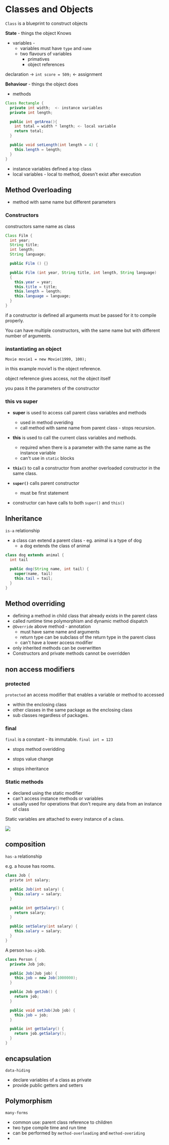 # Classes and Objects


`Class` is a blueprint to construct objects

**State** - things the object Knows

* variables -
  - variables must have `type` and `name`
  - two flavours of variables
    - primatives
    - object references

declaration -> `int score = 509;` <- assignment

**Behaviour** - things the object does

* methods

```java
Class Rectangle {
  private int width;  <- instance variables
  private int length;

  public int getArea(){
    int total = width * length; <- local variable
    return total;
  }

  public void setLength(int length = 4) {
    this.length = length;
  }
}
```

- instance variables defined a top class
- local variables - local to method, doesn't exist after execution

## Method Overloading

* method with same name but different parameters

### Constructors

constructors same name as class

```java
Class Film {
  int year;
  String title;
  int length;
  String language;

  public Film () {}

  public Film (int year, String title, int length, String language)
  {
    this.year = year;
    this.title = title;
    this.length = length;
    this.language = language;
  }
}
```

if a constructor is defined all arguments must be passed for it to compile properly.

You can have multiple constructors, with the same name but with different number of arguments. 

<!-- constructor chaining is where you have overloaded constructors  -->
### instantiating an object

  `Movie movie1 = new Movie(1999, 100);`

  in this example movie1 is the object reference.

  object reference gives access, not the object itself

  you pass it the parameters of the constructor


### this vs super

* **super** is used to access call parent class variables and methods
  * used in method overiding 
  * call method with same name from parent class - stops recursion. 

* **this** is used to call the current class variables and methods. 
  * required when there is a parameter with the same name as the instance variable
  * can't use in `static` blocks

* **`this()`** to call a constructor from another overloaded constructor in the same class. 
* **`super()`** calls parent constructor
  * must be first statement
* constructor can have calls to both `super()` and `this()`

## Inheritance 

`is-a` relationship

- a class can extend a parent class - eg. animal is a type of dog 
  - a dog extends the class of animal

```java
class dog extends animal {
  int tail 

  public dog(String name, int tail) {
    super(name, tail)
    this.tail = tail;
  }
}
```
## Method overriding 

* defining a method in child class that already exists in the parent class 
* called runtime time polymorphism and dynamic method dispatch
* `@Override` above method - annotation 
  * must have same name and arguments
  * return type can be subclass of the return type in the parent class
  * can't have a lower access modifier
* only inherited methods can be overwritten
* Constructors and private methods cannot be overridden

## non access modifiers

### protected

`protected` an access modifier that enables a variable or method to accessed 
* within the enclosing class
* other classes in the same package as the enclosing class
* sub classes regardless of packages. 

### final 

 `final` is a constant - its immutable.
  `final int = 123`

  - stops method overidding

  - stops value change

  - stops inheritance 

### Static methods

- declared using the static modifier
- can't access instance methods or variables 
- usually used for operations that don't require any data from an instance of class

Static variables are attached to every instance of a class.

![](static-or-instance.png)

## composition

`has-a` relationship

e.g. a house has rooms. 

```java
class Job {
  privte int salary; 

  public Job(int salary) {
    this.salary = salary; 
  }

  public int getSalary() {
    return salary; 
  }

  public setSalary(int salary) {
    this.salary = salary; 
  }
} 
```

A person `has-a` job. 

``` java
class Person {
  private Job job; 

  public Job(Job job) {
    this.job = new Job(1000000);
  }

  public Job getJob() {
    return job; 
  }

  public void setJob(Job job) {
    this.job = job; 
  }

  public int getSalary() {
    return job.getSalary(); 
  }
}
```

## encapsulation 

`data-hiding`

- declare variables of a class as private 
- provide public getters and setters

## Polymorphism

`many-forms`

- common use: parent class reference to children
- two type compile time and run time 
- can be performed by `method-overloading` and `method-overiding` 
- 
